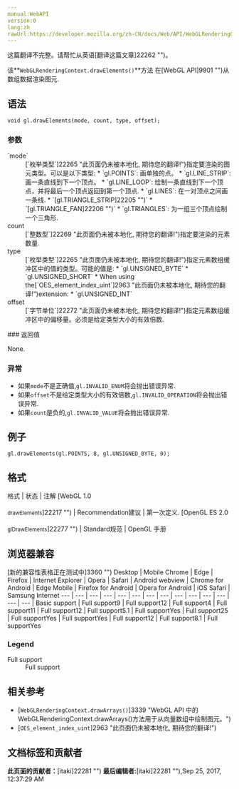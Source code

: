```yaml
---
manual:WebAPI
version:0
lang:zh
rawUrl:https://developer.mozilla.org/zh-CN/docs/Web/API/WebGLRenderingContext/drawElements
---
```




这篇翻译不完整。请帮忙从英语[翻译这篇文章]22262 "")。






该**`WebGLRenderingContext.drawElements()`**方法 在[WebGL API]9901 "")从数组数据渲染图元.


## 语法<a name="语法"></a>

```
void gl.drawElements(mode, count, type, offset);

```

### 参数<a name="参数"></a>
<dl><dt id=''>`mode`</dt><dd>[`枚举类型`]22265 "此页面仍未被本地化, 期待您的翻译!")指定要渲染的图元类型。可以是以下类型:
* `gl.POINTS`: 画单独的点。
* `gl.LINE_STRIP`: 画一条直线到下一个顶点。
* `gl.LINE_LOOP`: 绘制一条直线到下一个顶点，并将最后一个顶点返回到第一个顶点.
* `gl.LINES`: 在一对顶点之间画一条线.
* `[gl.TRIANGLE_STRIP]22205 "")`
* `[gl.TRIANGLE_FAN]22206 "")`
* `gl.TRIANGLES`: 为一组三个顶点绘制一个三角形.
</dd><dt id=''>count</dt><dd>[`整数型`]22269 "此页面仍未被本地化, 期待您的翻译!")指定要渲染的元素数量.</dd><dt id=''>type</dt><dd>[`枚举类型`]22265 "此页面仍未被本地化, 期待您的翻译!")指定元素数组缓冲区中的值的类型。可能的值是:
* `gl.UNSIGNED_BYTE`
* `gl.UNSIGNED_SHORT`
* When using the[`OES_element_index_uint`]2963 "此页面仍未被本地化, 期待您的翻译!")extension:
	* `gl.UNSIGNED_INT`
</dd><dt id=''>offset</dt><dd>[`字节单位`]22272 "此页面仍未被本地化, 期待您的翻译!")指定元素数组缓冲区中的偏移量。必须是给定类型大小的有效倍数.</dd></dl>
### 返回值<a name="返回值"></a>


None.


### 异常<a name="异常"></a>

* 如果`mode`不是正确值,`gl.INVALID_ENUM`将会抛出错误异常.
* 如果`offset`不是给定类型大小的有效倍数,`gl.INVALID_OPERATION`将会抛出错误异常.
* 如果`count`是负的,`gl.INVALID_VALUE`将会抛出错误异常.

## 例子<a name="例子"></a>

```
gl.drawElements(gl.POINTS, 8, gl.UNSIGNED_BYTE, 0);
```

## 格式<a name="格式"></a>
格式 | 状态 | 注解 
[WebGL 1.0<br></br><small>drawElements</small>]22217 "") | Recommendation建议 | 第一次定义. 
[OpenGL ES 2.0<br></br><small>glDrawElements</small>]22277 "") | Standard规范 | OpenGL 手册 


## 浏览器兼容<a name="浏览器兼容"></a>
[新的兼容性表格正在测试中<i></i>]3360 "")
<abbr>Desktop<i></i></abbr> | <abbr>Mobile<i></i></abbr> 
<abbr>Chrome<i></i></abbr> | <abbr>Edge<i></i></abbr> | <abbr>Firefox<i></i></abbr> | <abbr>Internet Explorer<i></i></abbr> | <abbr>Opera<i></i></abbr> | <abbr>Safari<i></i></abbr> | <abbr>Android webview<i></i></abbr> | <abbr>Chrome for Android<i></i></abbr> | <abbr>Edge Mobile<i></i></abbr> | <abbr>Firefox for Android<i></i></abbr> | <abbr>Opera for Android<i></i></abbr> | <abbr>iOS Safari<i></i></abbr> | <abbr>Samsung Internet<i></i></abbr> 
 ---  |  ---  |  ---  |  ---  |  ---  |  ---  |  ---  |  ---  |  ---  |  ---  |  ---  |  ---  |  ---  |  ---  | 
Basic support | <abbr>Full support</abbr>9 | <abbr>Full support</abbr>12 | <abbr>Full support</abbr>4 | <abbr>Full support</abbr>11 | <abbr>Full support</abbr>12 | <abbr>Full support</abbr>5.1 | <abbr>Full support</abbr>Yes | <abbr>Full support</abbr>25 | <abbr>Full support</abbr>Yes | <abbr>Full support</abbr>Yes | <abbr>Full support</abbr>12 | <abbr>Full support</abbr>8.1 | <abbr>Full support</abbr>Yes 


### Legend<a name="Legend"></a>
<dl><dt id=''><abbr>Full support</abbr></dt><dd>Full support</dd></dl>

## 相关参考<a name="相关参考"></a>

* [`WebGLRenderingContext.drawArrays()`]3339 "WebGL API 中的WebGLRenderingContext.drawArrays()方法用于从向量数组中绘制图元。")
* [`OES_element_index_uint`]2963 "此页面仍未被本地化, 期待您的翻译!")



## 文档标签和贡献者
**此页面的贡献者：**[itaki]22281 "")
**最后编辑者:**[itaki]22281 ""),<time>Sep 25, 2017, 12:37:29 AM</time>



